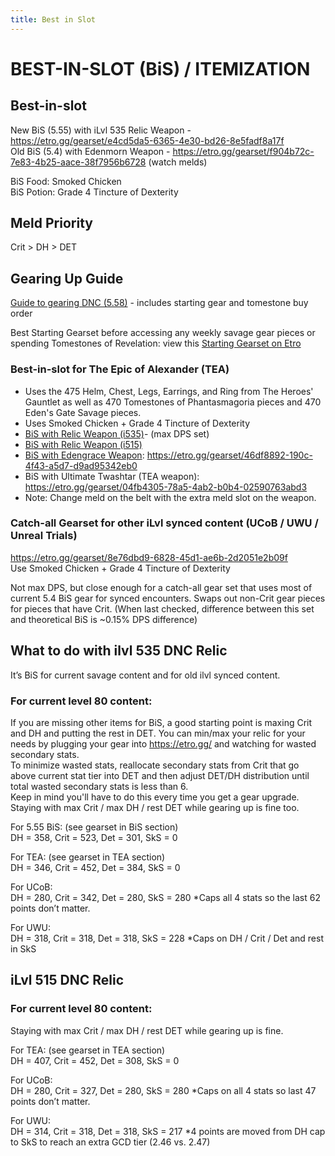 ```yaml
---
title: Best in Slot
---
```

# BEST-IN-SLOT (BiS) / ITEMIZATION

## Best-in-slot

New BiS (5.55) with iLvl 535 Relic Weapon - <https://etro.gg/gearset/e4cd5da5-6365-4e30-bd26-8e5fadf8a17f>\
Old BiS (5.4) with Edenmorn Weapon - <https://etro.gg/gearset/f904b72c-7e83-4b25-aace-38f7956b6728> (watch melds)

BiS Food: Smoked Chicken\
BiS Potion: Grade 4 Tincture of Dexterity  

## Meld Priority

Crit > DH > DET

## Gearing Up Guide

[Guide to gearing DNC (5.58)](https://docs.google.com/document/d/1FPD-xboF_kWqynF9zXJdijOyYJkVjHjMhBbRg11apd4/edit?usp=sharing) - includes starting gear and tomestone buy order

Best Starting Gearset before accessing any weekly savage gear pieces or spending Tomestones of Revelation: view this [Starting Gearset on Etro](https://etro.gg/gearset/702816d1-c9ef-4ee1-836f-6e9a751b9673)

### Best-in-slot for The Epic of Alexander (TEA)

* Uses the 475 Helm, Chest, Legs, Earrings, and Ring from The Heroes' Gauntlet as well as 470 Tomestones of Phantasmagoria pieces and 470 Eden's Gate Savage pieces.  
* Uses Smoked Chicken + Grade 4 Tincture of Dexterity  
* [BiS with Relic Weapon (i535)](https://etro.gg/gearset/22bf8499-0469-44a2-9174-be8f3174a488)- (max DPS set)  
* [BiS with Relic Weapon (i515)](https://etro.gg/gearset/7c9052ac-000c-4b05-b6d8-9c1649516054)  
* [BiS with Edengrace Weapon](https://etro.gg/gearset/46df8892-190c-4f43-a5d7-d9ad95342eb0): <https://etro.gg/gearset/46df8892-190c-4f43-a5d7-d9ad95342eb0>
* BiS with Ultimate Twashtar (TEA weapon): <https://etro.gg/gearset/04fb4305-78a5-4ab2-b0b4-02590763abd3>
* Note: Change meld on the belt with the extra meld slot on the weapon. 

### Catch-all Gearset for other iLvl synced content (UCoB / UWU / Unreal Trials)

<https://etro.gg/gearset/8e76dbd9-6828-45d1-ae6b-2d2051e2b09f>\
Use Smoked Chicken + Grade 4 Tincture of Dexterity

Not max DPS, but close enough for a catch-all gear set that uses most of current 5.4 BiS gear for synced encounters. Swaps out non-Crit gear pieces for pieces that have Crit. (When last checked, difference between this set and theoretical BiS is ~0.15% DPS difference)

## What to do with ilvl 535 DNC Relic

It’s BiS for current savage content and for old ilvl synced content.

### For current level 80 content:

If you are missing other items for BiS, a good starting point is maxing Crit and DH and putting the rest in DET. You can min/max your relic for your needs by plugging your gear into <https://etro.gg/> and watching for wasted secondary stats.\
To minimize wasted stats, reallocate secondary stats from Crit that go above current stat tier into DET and then adjust DET/DH distribution until total wasted secondary stats is less than 6.\
Keep in mind you'll have to do this every time you get a gear upgrade. Staying with max Crit / max DH / rest DET while gearing up is fine too.

For 5.55 BiS: (see gearset in BiS section)\
DH = 358, Crit = 523, Det = 301, SkS = 0

For TEA: (see gearset in TEA section)\
DH = 346, Crit = 452, Det = 384, SkS = 0

For UCoB:\
DH = 280, Crit = 342, Det = 280, SkS = 280 *Caps all 4 stats so the last 62 points don’t matter. 

For UWU:\
DH = 318, Crit = 318, Det = 318, SkS = 228 *Caps on DH / Crit / Det and rest in SkS

## iLvl 515 DNC Relic

### For current level 80 content:

Staying with max Crit / max DH / rest DET while gearing up is fine.

For TEA: (see gearset in TEA section)\
DH = 407, Crit = 452, Det = 308, SkS = 0 

For UCoB:\
DH = 280, Crit = 327, Det = 280, SkS = 280 *Caps on all 4 stats so last 47 points don’t matter. 

For UWU:\
DH = 314, Crit = 318, Det = 318, SkS = 217 *4 points are moved from DH cap to SkS to reach an extra GCD tier (2.46 vs. 2.47)